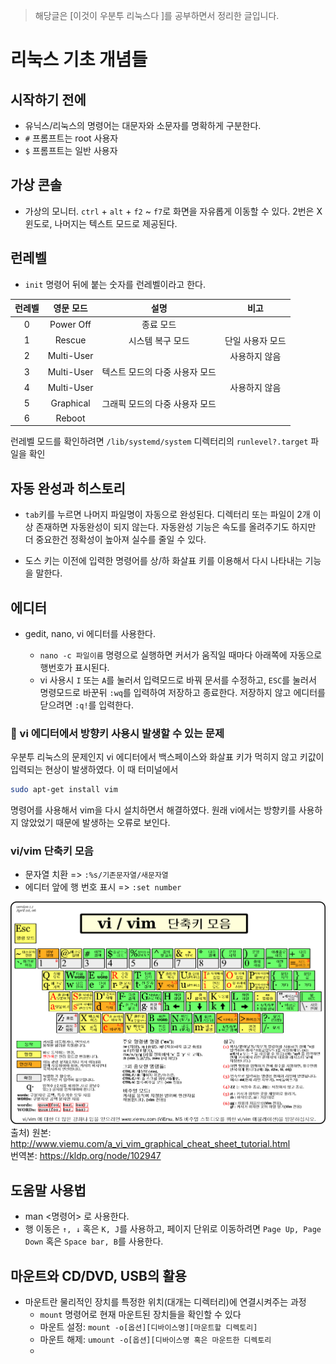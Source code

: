 > 해당글은 [이것이 우분투 리눅스다 ]를 공부하면서 정리한 글입니다.  

# 리눅스 기초 개념들

## 시작하기 전에
* 유닉스/리눅스의 명령어는 대문자와 소문자를 명확하게 구분한다.
* `#` 프롬프트는 root 사용자
* `$` 프롬프트는 일반 사용자

## 가상 콘솔
* 가상의 모니터. `ctrl` + `alt` + `f2` ~ `f7`로 화면을 자유롭게 이동할 수 있다. 2번은 X 윈도로, 나머지는 텍스트 모드로 제공된다.

## 런레벨
* `init` 명령어 뒤에 붙는 숫자를 런레벨이라고 한다.  
  
|런레벨|영문 모드|설명|비고|
|:----:|:----:|:-----:|:-----:|
|0|Power Off| 종료 모드| |
|1|Rescue| 시스템 복구 모드| 단일 사용자 모드|
|2|Multi-User| | 사용하지 않음|
|3|Multi-User| 텍스트 모드의 다중 사용자 모드| |
|4|Multi-User| | 사용하지 않음|
|5|Graphical| 그래픽 모드의 다중 사용자 모드| |
|6|Reboot| | | 

런레벨 모드를 확인하려면 `/lib/systemd/system` 디렉터리의 `runlevel?.target` 파일을 확인

## 자동 완성과 히스토리
* `tab`키를 누르면 나머지 파일명이 자동으로 완성된다. 디렉터리 또는 파일이 2개 이상 존재하면 자동완성이 되지 않는다. 자동완성 기능은 속도를 올려주기도 하지만 더 중요한건 정확성이 높아져 실수를 줄일 수 있다. 

* 도스 키는 이전에 입력한 명령어를 상/하 화살표 키를 이용해서 다시 나타내는 기능을 말한다. 

## 에디터
* gedit, nano, vi 에디터를 사용한다.

  * `nano -c 파일이름` 명령으로 실행하면 커서가 움직일 때마다 아래쪽에 자동으로 행번호가 표시된다. 
  * vi 사용시 `I` 또는 `A`를 눌러서 입력모드로 바꿔 문서를 수정하고, `ESC`를 눌러서 명령모드로 바꾼뒤 `:wq`를 입력하여 저장하고 종료한다. 저장하지 않고 에디터를 닫으려면 `:q!`를 입력한다.   

### 🚫 vi 에디터에서 방향키 사용시 발생할 수 있는 문제
우분투 리눅스의 문제인지 vi 에디터에서 백스페이스와 화살표 키가 먹히지 않고 키값이 입력되는 현상이 발생하였다. 이 때 터미널에서   
```bash
sudo apt-get install vim
``` 
명령어를 사용해서 vim을 다시 설치하면서 해결하였다. 원래 vi에서는
방향키를 사용하지 않았었기 때문에 발생하는 오류로 보인다.

### vi/vim 단축키 모음
* 문자열 치환 =>  `:%s/기존문자열/새문자열` 
* 에디터 앞에 행 번호 표시 => `:set number`

![](../assets/vi-vim-cheat-sheet-ko.png)
출처) 원본: http://www.viemu.com/a_vi_vim_graphical_cheat_sheet_tutorial.html   
번역본: https://kldp.org/node/102947

## 도움말 사용법
* man <명령어> 로 사용한다. 
* 행 이동은 `↑, ↓` 혹은 `K, J`를 사용하고, 페이지 단위로 이동하려면 `Page Up, Page Down` 혹은 `Space bar, B`를 사용한다.

## 마운트와 CD/DVD, USB의 활용
* 마운트란 물리적인 장치를 특정한 위치(대개는 디렉터리)에 연결시켜주는 과정
    * `mount` 명령어로 현재 마운트된 장치들을 확인할 수 있다
    * 마운트 설정: `mount -o[옵션][디바이스명][마운트할 디렉토리]`
    * 마운트 해제: `umount -o[옵션][디바이스명 혹은 마운트한 디렉토리` 
    * 
